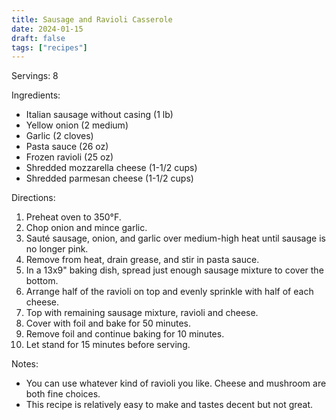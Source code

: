 ```yaml
---
title: Sausage and Ravioli Casserole
date: 2024-01-15
draft: false
tags: ["recipes"]
---
```


Servings: 8

Ingredients:
- Italian sausage without casing (1 lb)
- Yellow onion (2 medium)
- Garlic (2 cloves)
- Pasta sauce (26 oz)
- Frozen ravioli (25 oz)
- Shredded mozzarella cheese (1-1/2 cups)
- Shredded parmesan cheese (1-1/2 cups)

Directions:
1) Preheat oven to 350°F.
2) Chop onion and mince garlic.
3) Sauté sausage, onion, and garlic over medium-high heat until sausage is no longer pink.
4) Remove from heat, drain grease, and stir in pasta sauce.
5) In a 13x9" baking dish, spread just enough sausage mixture to cover the bottom.
6) Arrange half of the ravioli on top and evenly sprinkle with half of each cheese.
7) Top with remaining sausage mixture, ravioli and cheese.
8) Cover with foil and bake for 50 minutes.
9) Remove foil and continue baking for 10 minutes.
10) Let stand for 15 minutes before serving.

Notes:
- You can use whatever kind of ravioli you like. Cheese and mushroom are both fine choices.
- This recipe is relatively easy to make and tastes decent but not great.
